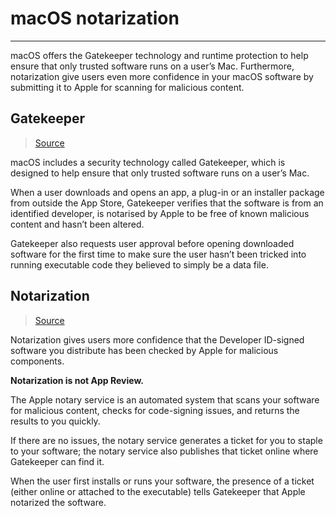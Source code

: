 # macOS notarization

---

macOS offers the Gatekeeper technology and runtime protection to help ensure that only trusted software runs on a user’s Mac. Furthermore, notarization give users even more confidence in your macOS software by submitting it to Apple for scanning for malicious content.

## Gatekeeper

>[Source](https://support.apple.com/en-gb/guide/security/sec5599b66df/web)

macOS includes a security technology called Gatekeeper, which is designed to help ensure that only trusted software runs on a user’s Mac.

When a user downloads and opens an app, a plug-in or an installer package from outside the App Store, Gatekeeper verifies that the software is from an identified developer, is notarised by Apple to be free of known malicious content and hasn’t been altered.

Gatekeeper also requests user approval before opening downloaded software for the first time to make sure the user hasn’t been tricked into running executable code they believed to simply be a data file.

## Notarization

>[Source](https://developer.apple.com/documentation/security/notarizing_macos_software_before_distribution)

Notarization gives users more confidence that the Developer ID-signed software you distribute has been checked by Apple for malicious components.

**Notarization is not App Review.**

The Apple notary service is an automated system that scans your software for malicious content, checks for code-signing issues, and returns the results to you quickly.

If there are no issues, the notary service generates a ticket for you to staple to your software; the notary service also publishes that ticket online where Gatekeeper can find it.

When the user first installs or runs your software, the presence of a ticket (either online or attached to the executable) tells Gatekeeper that Apple notarized the software.